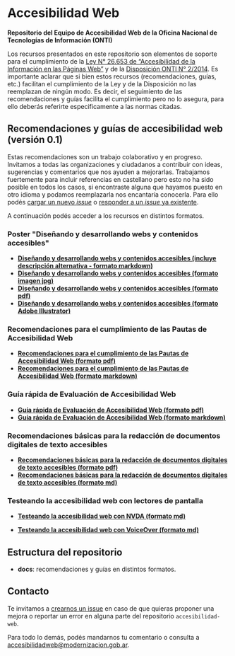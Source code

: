 # Accesibilidad Web

**Repositorio del Equipo de Accesibilidad Web de la Oficina Nacional de Tecnologías de Información (ONTI)**

Los recursos presentados en este repositorio son elementos de soporte para el cumplimiento de la [Ley N° 26.653 de “Accesibilidad de la Información en las Páginas Web”](http://servicios.infoleg.gob.ar/infolegInternet/anexos/175000-179999/175694/norma.htm) y de la [Disposición ONTI N° 2/2014](http://servicios.infoleg.gob.ar/infolegInternet/anexos/230000-234999/233667/norma.htm). 
Es importante aclarar que si bien estos recursos (recomendaciones, guías, etc.) facilitan el cumplimiento de la Ley y de la Disposición no las reemplazan de ningún modo. Es decir, el seguimiento de las recomendaciones y guías facilita el cumplimiento pero no lo asegura, para ello deberás referirte especificamente a las normas citadas.

## Recomendaciones y guías de accesibilidad web (versión 0.1)

Estas recomendaciones son un trabajo colaborativo y en progreso. Invitamos a todas las organizaciones y ciudadanos a contribuir con ideas, sugerencias y comentarios que nos ayuden a mejorarlas. Trabajamos fuertemente para incluir referencias en castellano pero esto no ha sido posible en todos los casos, si encontraste alguna que hayamos puesto en otro idioma y podamos reemplazarla nos encantaría conocerla.
Para ello podés [cargar un nuevo _issue_](https://github.com/argob/accesibilidad-web/issues/new) o [responder a un _issue_ ya existente](https://github.com/argob/accesibilidad-web/issues).

A continuación podés acceder a los recursos en distintos formatos.

### Poster "Diseñando y desarrollando webs y contenidos accesibles"

* **[Diseñando y desarrollando webs y contenidos accesibles (incluye descripción alternativa - formato markdown)](https://github.com/argob/accesibilidad-web/blob/master/docs/disenando_desarrollando_webs_contenidos_accesibles.md)**
* **[Diseñando y desarrollando webs y contenidos accesibles (formato imagen jpg)](https://github.com/argob/accesibilidad-web/blob/master/docs/disenando_desarrollando_webs_contenidos_accesibles.jpg)**
* **[Diseñando y desarrollando webs y contenidos accesibles (formato pdf)](https://github.com/argob/accesibilidad-web/blob/master/docs/disenando_desarrollando_webs_contenidos_accesibles.pdf)**
* **[Diseñando y desarrollando webs y contenidos accesibles (formato Adobe Illustrator)](https://github.com/argob/accesibilidad-web/blob/master/docs/disenando_desarrollando_webs_contenidos_accesibles.ai)**

### Recomendaciones para el cumplimiento de las Pautas de Accesibilidad Web

* **[Recomendaciones para el cumplimiento de las Pautas de Accesibilidad Web (formato pdf)](https://github.com/argob/accesibilidad-web/blob/master/docs/recomendaciones_pautas_accesibilidad_web.pdf)**
* **[Recomendaciones para el cumplimiento de las Pautas de Accesibilidad Web (formato markdown)](https://github.com/argob/accesibilidad-web/blob/master/docs/recomendaciones_pautas_accesibilidad_web.md)**

### Guía rápida de Evaluación de Accesibilidad Web

* **[Guía rápida de Evaluación de Accesibilidad Web (formato pdf)](https://github.com/argob/accesibilidad-web/blob/master/docs/guia_rapida_evaluacion_accesibilidad_web.pdf)**
* **[Guía rápida de Evaluación de Accesibilidad Web (formato markdown)](https://github.com/argob/accesibilidad-web/blob/master/docs/guia_rapida_evaluacion_accesibilidad_web.md)**

### Recomendaciones básicas para la redacción de documentos digitales de texto accesibles

* **[Recomendaciones básicas para la redacción de documentos digitales de texto accesibles (formato pdf)](https://github.com/argob/accesibilidad-web/blob/master/docs/recomendaciones_textos_accesibles.pdf)**
* **[Recomendaciones básicas para la redacción de documentos digitales de texto accesibles (formato md)](https://github.com/argob/accesibilidad-web/blob/master/docs/recomendaciones_textos_accesibles.md)**

### Testeando la accesibilidad web con lectores de pantalla

* **[Testeando la accesibilidad web con NVDA (formato md)](https://github.com/argob/accesibilidad-web/blob/master/docs/funciones_nvda.md)**

* **[Testeando la accesibilidad web con VoiceOver (formato md)](https://github.com/argob/accesibilidad-web/blob/master/docs/funciones_voiceover.md)**

## Estructura del repositorio

* **docs**: recomendaciones y guías en distintos formatos.

## Contacto

Te invitamos a [crearnos un issue](https://github.com/argob/accesibilidad-web/issues/new) en caso de que quieras proponer una mejora o reportar un error en alguna parte del repositorio `accesibilidad-web`.

Para todo lo demás, podés mandarnos tu comentario o consulta a [accesibilidadweb@modernizacion.gob.ar](mailto:accesibilidadweb@modernizacion.gob.ar).
